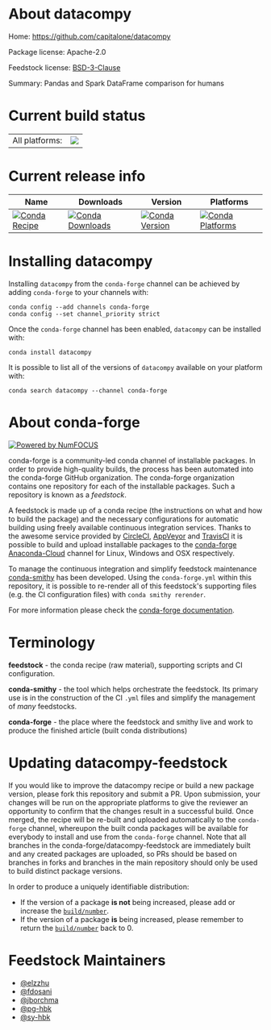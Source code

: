 About datacompy
===============

Home: https://github.com/capitalone/datacompy

Package license: Apache-2.0

Feedstock license: [BSD-3-Clause](https://github.com/conda-forge/datacompy-feedstock/blob/master/LICENSE.txt)

Summary: Pandas and Spark DataFrame comparison for humans

Current build status
====================


<table><tr><td>All platforms:</td>
    <td>
      <a href="https://dev.azure.com/conda-forge/feedstock-builds/_build/latest?definitionId=7315&branchName=master">
        <img src="https://dev.azure.com/conda-forge/feedstock-builds/_apis/build/status/datacompy-feedstock?branchName=master">
      </a>
    </td>
  </tr>
</table>

Current release info
====================

| Name | Downloads | Version | Platforms |
| --- | --- | --- | --- |
| [![Conda Recipe](https://img.shields.io/badge/recipe-datacompy-green.svg)](https://anaconda.org/conda-forge/datacompy) | [![Conda Downloads](https://img.shields.io/conda/dn/conda-forge/datacompy.svg)](https://anaconda.org/conda-forge/datacompy) | [![Conda Version](https://img.shields.io/conda/vn/conda-forge/datacompy.svg)](https://anaconda.org/conda-forge/datacompy) | [![Conda Platforms](https://img.shields.io/conda/pn/conda-forge/datacompy.svg)](https://anaconda.org/conda-forge/datacompy) |

Installing datacompy
====================

Installing `datacompy` from the `conda-forge` channel can be achieved by adding `conda-forge` to your channels with:

```
conda config --add channels conda-forge
conda config --set channel_priority strict
```

Once the `conda-forge` channel has been enabled, `datacompy` can be installed with:

```
conda install datacompy
```

It is possible to list all of the versions of `datacompy` available on your platform with:

```
conda search datacompy --channel conda-forge
```


About conda-forge
=================

[![Powered by NumFOCUS](https://img.shields.io/badge/powered%20by-NumFOCUS-orange.svg?style=flat&colorA=E1523D&colorB=007D8A)](http://numfocus.org)

conda-forge is a community-led conda channel of installable packages.
In order to provide high-quality builds, the process has been automated into the
conda-forge GitHub organization. The conda-forge organization contains one repository
for each of the installable packages. Such a repository is known as a *feedstock*.

A feedstock is made up of a conda recipe (the instructions on what and how to build
the package) and the necessary configurations for automatic building using freely
available continuous integration services. Thanks to the awesome service provided by
[CircleCI](https://circleci.com/), [AppVeyor](https://www.appveyor.com/)
and [TravisCI](https://travis-ci.com/) it is possible to build and upload installable
packages to the [conda-forge](https://anaconda.org/conda-forge)
[Anaconda-Cloud](https://anaconda.org/) channel for Linux, Windows and OSX respectively.

To manage the continuous integration and simplify feedstock maintenance
[conda-smithy](https://github.com/conda-forge/conda-smithy) has been developed.
Using the ``conda-forge.yml`` within this repository, it is possible to re-render all of
this feedstock's supporting files (e.g. the CI configuration files) with ``conda smithy rerender``.

For more information please check the [conda-forge documentation](https://conda-forge.org/docs/).

Terminology
===========

**feedstock** - the conda recipe (raw material), supporting scripts and CI configuration.

**conda-smithy** - the tool which helps orchestrate the feedstock.
                   Its primary use is in the construction of the CI ``.yml`` files
                   and simplify the management of *many* feedstocks.

**conda-forge** - the place where the feedstock and smithy live and work to
                  produce the finished article (built conda distributions)


Updating datacompy-feedstock
============================

If you would like to improve the datacompy recipe or build a new
package version, please fork this repository and submit a PR. Upon submission,
your changes will be run on the appropriate platforms to give the reviewer an
opportunity to confirm that the changes result in a successful build. Once
merged, the recipe will be re-built and uploaded automatically to the
`conda-forge` channel, whereupon the built conda packages will be available for
everybody to install and use from the `conda-forge` channel.
Note that all branches in the conda-forge/datacompy-feedstock are
immediately built and any created packages are uploaded, so PRs should be based
on branches in forks and branches in the main repository should only be used to
build distinct package versions.

In order to produce a uniquely identifiable distribution:
 * If the version of a package **is not** being increased, please add or increase
   the [``build/number``](https://docs.conda.io/projects/conda-build/en/latest/resources/define-metadata.html#build-number-and-string).
 * If the version of a package **is** being increased, please remember to return
   the [``build/number``](https://docs.conda.io/projects/conda-build/en/latest/resources/define-metadata.html#build-number-and-string)
   back to 0.

Feedstock Maintainers
=====================

* [@elzzhu](https://github.com/elzzhu/)
* [@fdosani](https://github.com/fdosani/)
* [@jborchma](https://github.com/jborchma/)
* [@pg-hbk](https://github.com/pg-hbk/)
* [@sy-hbk](https://github.com/sy-hbk/)

